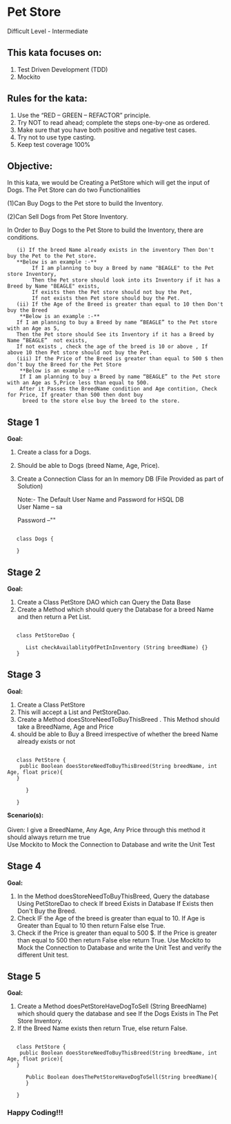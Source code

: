 # Pet Store

Difficult Level - Intermediate

## This kata focuses on:
1) Test Driven Development (TDD)
2) Mockito

## Rules for the kata:
1) Use the “RED – GREEN – REFACTOR” principle.
2) Try NOT to read ahead; complete the steps one-by-one as ordered.
3) Make sure that you have both positive and negative test cases.
4) Try not to use type casting.
5) Keep test coverage 100%

## Objective:
In this kata, we would be Creating a PetStore which will get the input of Dogs.
The Pet Store can do two Functionalities

   (1)Can Buy Dogs to the Pet store to build the Inventory.
   
   (2)Can Sell Dogs from Pet Store Inventory.
   
  In Order to Buy Dogs to the Pet Store to build the Inventory, there are conditions.
  
       (i) If the breed Name already exists in the inventory Then Don't buy the Pet to the Pet store. 
       **Below is an example :-**
            If I am planning to buy a Breed by name "BEAGLE" to the Pet store Inventory, 
            Then the Pet store should look into its Inventory if it has a Breed by Name "BEAGLE" exists, 
            If exists then the Pet store should not buy the Pet, 
            If not exists then Pet store should buy the Pet.
       (ii) If the Age of the Breed is greater than equal to 10 then Don't buy the Breed
        **Below is an example :-**
       If I am planning to buy a Breed by name “BEAGLE” to the Pet store with an Age as 5, 
       Then the Pet store should See its Inventory if it has a Breed by Name “BEAGLE”  not exists, 
       If not exists , check the age of the breed is 10 or above , If above 10 then Pet store should not buy the Pet.
       (iii) If the Price of the Breed is greater than equal to 500 $ then don’t buy the Breed for the Pet Store
        **Below is an example :-**
        If I am planning to buy a Breed by name “BEAGLE” to the Pet store with an Age as 5,Price less than equal to 500.
        After it Passes the BreedName condition and Age contition, Check for Price, If greater than 500 then dont buy
         breed to the store else buy the breed to the store.

## Stage 1
<b>Goal:</b>
1) Create a class for a Dogs. 
2) Should be able to Dogs (breed Name, Age, Price).
3) Create a Connection Class for an In memory DB (File Provided as part of Solution)

   Note:- The Default User Name and Password for HSQL DB  
   User Name – sa
   
   Password –""

<pre><code>
   class Dogs {

   }
</code></pre>


## Stage 2
<b>Goal:</b>
1) Create a Class PetStore DAO which can Query the Data Base
2) Create a Method which should query the Database for a breed Name and then return a Pet List.

<pre><code>
   class PetStoreDao {

      List<Dogs> checkAvailablityOfPetInInventory (String breedName) {}
   }
</code></pre>

## Stage 3
<b>Goal:</b>
1) Create a Class PetStore
2) This will accept a List<Dogs> and PetStoreDao.
3) Create a Method doesStoreNeedToBuyThisBreed . This Method should take a BreedName, Age and 
   Price 
4) should be able to Buy a Breed irrespective of whether the breed Name already exists or not

<pre><code>
   class PetStore {
    public Boolean doesStoreNeedToBuyThisBreed(String breedName, int Age, float price){
   }
   
      }
      
   }
</code></pre>

<b>Scenario(s):</b><br><br>
Given: I give a BreedName, Any Age, Any Price through this method it should always return me true <br> 
 Use Mockito to Mock the Connection to Database and write the Unit Test

## Stage 4
<b>Goal:</b>
1) In the Method doesStoreNeedToBuyThisBreed, Query the database Using PetStoreDao to check 
   If breed Exists in Database If Exists then Don't Buy the Breed.
2) Check IF the Age of the breed is greater than equal to 10. 
   If Age is Greater than Equal to 10 then return False else True.
3) Check if the Price is greater than equal to 500 $. 
   If the Price is greater than equal to 500 then return False else return True.
 Use Mockito to Mock the Connection to Database and write the Unit Test and verify the different Unit test.
 

## Stage 5
<b>Goal:</b>
1) Create a Method doesPetStoreHaveDogToSell (String BreedName) which should query the database and see If the Dogs Exists in The Pet Store Inventory. 
2) If the Breed Name exists then return True, else return False.
<pre><code>
   class PetStore {
    public Boolean doesStoreNeedToBuyThisBreed(String breedName, int Age, float price){
   }
   
      Public Boolean doesThePetStoreHaveDogToSell(String breedName){
      }
      
   }
</code></pre>
### Happy Coding!!!
